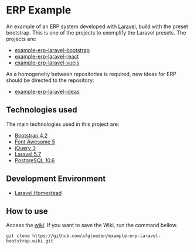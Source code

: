 # ERP Example

An example of an ERP system developed with [Laravel][laravel-link], build with the preset bootstrap. This is one of the projects to exemplify the Laravel presets. The projects are:

* [example-erp-laravel-bootstrap][example-erp-laravel-bootstrap-link]
* [example-erp-laravel-react][example-erp-laravel-react-link]
* [example-erp-laravel-vuejs][example-erp-laravel-vuejs-link]

As a homogeneity between repositories is required, new ideas for ERP should be directed to the repository:

* [example-erp-laravel-ideas][example-erp-laravel-ideas-link]

## Technologies used

The main technologies used in this project are:

* [Bootstrap 4.2][bootstrap-4-2-link]
* [Font Awesome 5][font-awesome-5-link]
* [jQuery 3][jquery-3-link]
* [Laravel 5.7][laravel-5-7-link]
* [PostgreSQL 10.6][postgresql-10-6-link]

## Development Environment

* [Laravel Homestead][laravel-homestead-link]

## How to use

Access the [wiki][wiki-link]. If you want to save the Wiki, run the command bellow.

```
git clone https://github.com/afgloeden/example-erp-laravel-bootstrap.wiki.git
```

[laravel-link]: https://laravel.com/
[example-erp-laravel-bootstrap-link]: https://github.com/afgloeden/example-erp-laravel-bootstrap
[example-erp-laravel-react-link]: https://github.com/afgloeden/example-erp-laravel-react
[example-erp-laravel-vuejs-link]: https://github.com/afgloeden/example-erp-laravel-vuejs
[example-erp-laravel-ideas-link]: https://github.com/afgloeden/example-erp-laravel-ideas
[bootstrap-4-2-link]: https://getbootstrap.com/docs/4.2/
[font-awesome-5-link]: https://fontawesome.com/cheatsheet
[jquery-3-link]: https://api.jquery.com/
[laravel-5-7-link]: https://laravel.com/docs/5.7
[postgresql-10-6-link]: https://www.postgresql.org/docs/10/static/index.html
[laravel-homestead-link]: https://laravel.com/docs/5.7/homestead
[wiki-link]: https://github.com/afgloeden/example-erp-laravel-bootstrap/wiki